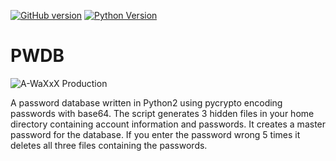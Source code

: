 [![GitHub version](https://badge.fury.io/gh/Waxxx333%2FHomeSync.svg)](https://badge.fury.io/gh/Waxxx333%2FHomeSync)
[![Python Version](https://img.shields.io/badge/Python-V2-<green.svg)](https://shields.io/) 
# PWDB
![A-WaXxX Production](https://i.imgur.com/p8rfizY.png)

A password database written in Python2 using pycrypto encoding passwords with base64. The script generates 3 hidden files in your home directory containing account information and passwords. It creates a master password for the database. If you enter the password wrong 5 times it deletes all three files containing the passwords. 
